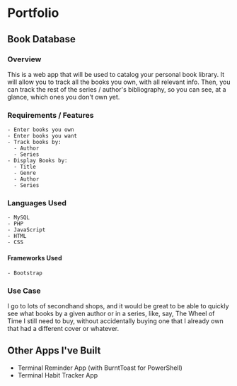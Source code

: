 # Portfolio

## Book Database

### Overview

This is a web app that will be used to catalog your personal book library. It will allow you to track all the books you own, with all relevant info. Then, you can track the rest of the series / author's bibliography, so you can see, at a glance, which ones you don't own yet.

### Requirements / Features

    - Enter books you own
    - Enter books you want
    - Track books by:
      - Author
      - Series
    - Display Books by:
      - Title
      - Genre
      - Author
      - Series

### Languages Used

    - MySQL
    - PHP
    - JavaScript
    - HTML
    - CSS

#### Frameworks Used

    - Bootstrap

### Use Case

I go to lots of secondhand shops, and it would be great to be able to quickly see what books by a given author or in a series, like, say, The Wheel of Time I still need to buy, without accidentally buying one that I already own that had a different cover or whatever.

## Other Apps I've Built

- Terminal Reminder App (with BurntToast for PowerShell)
- Terminal Habit Tracker App
